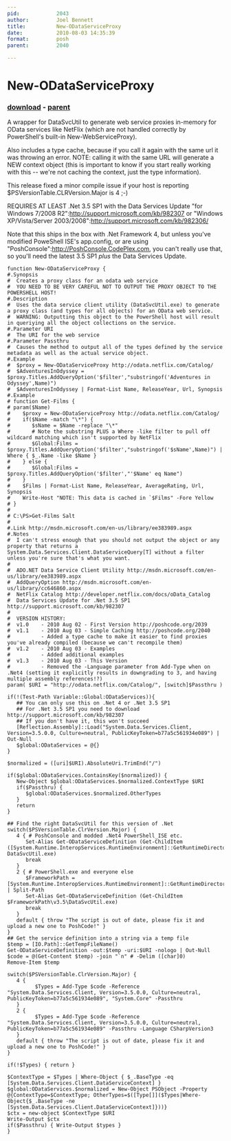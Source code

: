 ```yaml
---
pid:            2043
author:         Joel Bennett
title:          New-ODataServiceProxy
date:           2010-08-03 14:35:39
format:         posh
parent:         2040

---
```


# New-ODataServiceProxy

### [download](Scripts\2043.ps1) - [parent](Scripts\2040.md)

A wrapper for DataSvcUtil to generate web service proxies in-memory for OData services like NetFlix (which are not handled correctly by PowerShell's built-in New-WebServiceProxy). 

Also includes a type cache, because if you call it again with the same url it was throwing an error. NOTE: calling it with the same URL will generate a NEW context object (this is important to know if you start really working with this -- we're not caching the context, just the type information).

This release fixed a minor compile issue if your host is reporting $PSVersionTable.CLRVersion.Major is 4 ;-)

REQUIRES AT LEAST .Net 3.5 SP1 with the Data Services Update "for Windows 7/2008 R2":http://support.microsoft.com/kb/982307 or "Windows XP/Vista/Server 2003/2008":http://support.microsoft.com/kb/982306/

Note that this ships in the box with .Net Framework 4, but unless you've modified PoweShell ISE's app.config, or are using "PoshConsole":http://PoshConsole.CodePlex.com, you can't really use that, so you'll need the latest 3.5 SP1 *plus* the Data Services Update.

```posh
function New-ODataServiceProxy {
#.Synopsis
#  Creates a proxy class for an odata web service
#  YOU NEED TO BE VERY CAREFUL NOT TO OUTPUT THE PROXY OBJECT TO THE POWERSHELL HOST!
#.Description 
#  Uses the data service client utility (DataSvcUtil.exe) to generate a proxy class (and types for all objects) for an OData web service. 
#  WARNING: Outputting this object to the PowerShell host will result in queriying all the object collections on the service.
#.Parameter URI
#  The URI for the web service
#.Parameter Passthru
#  Causes the method to output all of the types defined by the service metadata as well as the actual service object.
#.Example
#  $proxy = New-ODataServiceProxy http://odata.netflix.com/Catalog/
#  $AdventuresInOdyssey = $proxy.Titles.AddQueryOption('$filter',"substringof('Adventures in Odyssey',Name)")
#  $AdventuresInOdyssey | Format-List Name, ReleaseYear, Url, Synopsis
#.Example
# function Get-Films {
# param($Name)
#    $proxy = New-ODataServiceProxy http://odata.netflix.com/Catalog/
#    if($Name -match "\*") {
#       $sName = $Name -replace "\*" 
#       # Note the substring PLUS a Where -like filter to pull off wildcard matching which isn't supported by NetFlix
#       $Global:Films = $proxy.Titles.AddQueryOption('$filter',"substringof('$sName',Name)") | Where { $_.Name -like $Name }
#    } else {
#       $Global:Films = $proxy.Titles.AddQueryOption('$filter',"'$Name' eq Name")
#    }
#    $Films | Format-List Name, ReleaseYear, AverageRating, Url, Synopsis
#    Write-Host "NOTE: This data is cached in `$Films" -Fore Yellow
# }
# 
# C:\PS>Get-Films Salt
#
#.Link http://msdn.microsoft.com/en-us/library/ee383989.aspx
#.Notes
#  I can't stress enough that you should not output the object or any property that returns a System.Data.Services.Client.DataServiceQuery[T] without a filter unless you're sure that's what you want.
#
#  ADO.NET Data Service Client Utility http://msdn.microsoft.com/en-us/library/ee383989.aspx
#  AddQueryOption http://msdn.microsoft.com/en-us/library/cc646860.aspx
#  NetFlix Catalog http://developer.netflix.com/docs/oData_Catalog
#  Data Services Update for .Net 3.5 SP1 http://support.microsoft.com/kb/982307
#
#  VERSION HISTORY:
#  v1.0    - 2010 Aug 02 - First Version http://poshcode.org/2039
#  v1.1    - 2010 Aug 03 - Simple Caching http://poshcode.org/2040
#          - Added a type cache to make it easier to find proxies you've already compiled (because we can't recompile them)
#  v1.2    - 2010 Aug 03 - Examples
#          - Added additional examples 
#  v1.3    - 2010 Aug 03 - This Version
#          - Removed the -Language parameter from Add-Type when on .Net4 (setting it explicitly results in downgrading to 3, and having multiple assembly references!?)
param( $URI = "http://odata.netflix.com/Catalog/", [switch]$Passthru )

if(!(Test-Path Variable::Global:ODataServices)){
   ## You can only use this on .Net 4 or .Net 3.5 SP1 
   ## For .Net 3.5 SP1 you need to download http://support.microsoft.com/kb/982307
   ## If you don't have it, this won't succeed
   [Reflection.Assembly]::Load("System.Data.Services.Client, Version=3.5.0.0, Culture=neutral, PublicKeyToken=b77a5c561934e089") | Out-Null
   $global:ODataServices = @{}
}

$normalized = ([uri]$URI).AbsoluteUri.TrimEnd("/") 

if($global:ODataServices.ContainsKey($normalized)) {
   New-Object $global:ODataServices.$normalized.ContextType $URI
   if($Passthru) {
      $global:ODataServices.$normalized.OtherTypes
   }
   return
}

## Find the right DataSvcUtil for this version of .Net
switch($PSVersionTable.ClrVersion.Major) {
   4 { # PoshConsole and modded .Net4 PowerShell_ISE etc.
      Set-Alias Get-ODataServiceDefinition (Get-ChildItem ([System.Runtime.InteropServices.RuntimeEnvironment]::GetRuntimeDirectory())  DataSvcUtil.exe)
      break
   }
   2 { # PowerShell.exe and everyone else
      $FrameworkPath = [System.Runtime.InteropServices.RuntimeEnvironment]::GetRuntimeDirectory() | Split-Path
      Set-Alias Get-ODataServiceDefinition (Get-ChildItem $FrameworkPath\v3.5\DataSvcUtil.exe)
      break
   }
   default { throw "The script is out of date, please fix it and upload a new one to PoshCode!" }   
}
## Get the service definition into a string via a temp file
$temp = [IO.Path]::GetTempFileName()
Get-ODataServiceDefinition -out:$temp -uri:$URI -nologo | Out-Null
$code = @(Get-Content $temp) -join "`n" # -Delim ([char]0)
Remove-Item $temp

switch($PSVersionTable.ClrVersion.Major) {
   4 { 
         $Types = Add-Type $code -Reference "System.Data.Services.Client, Version=3.5.0.0, Culture=neutral, PublicKeyToken=b77a5c561934e089", "System.Core" -Passthru
   }
   2 {
         $Types = Add-Type $code -Reference "System.Data.Services.Client, Version=3.5.0.0, Culture=neutral, PublicKeyToken=b77a5c561934e089" -Passthru -Language CSharpVersion3 
   }
   default { throw "The script is out of date, please fix it and upload a new one to PoshCode!" }   
}

if(!$Types) { return }

$ContextType = $Types | Where-Object { $_.BaseType -eq [System.Data.Services.Client.DataServiceContext] }
$global:ODataServices.$normalized = New-Object PSObject -Property @{ContextType=$ContextType; OtherTypes=$([Type[]]($Types|Where-Object{$_.BaseType -ne [System.Data.Services.Client.DataServiceContext]}))}
$ctx = new-object $ContextType $URI
Write-Output $ctx
if($Passthru) { Write-Output $types }
}

```
